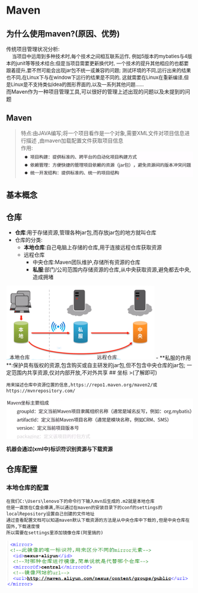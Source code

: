 # Maven
## 为什么使用maven?(原因、优势)
传统项目管理状况分析:     
&nbsp;&nbsp;&nbsp;&nbsp;<font size=2>当项目中运用到多种技术时,每个技术之间相互联系运作,
例如5版本的mybaties与4版本的junit等等技术结合;但是当项目需要更新换代时,
一个技术的提升其他相应的也都要跟着提升,要不然可能会出现jar包不统一或兼容的问题;
测试环境的不同,运行出来的结果也不同,在Linux下与在window下运行的结果是不同的,
这就需要在Linux在重新编译,但是Linux是不支持类似idea的图形界面的,以及一系列其他问题......</font>      
而Maven作为一种项目管理工具,可以很好的管理上述出现的问题以及未提到的问题
## Maven
>特点:由JAVA编写;将一个项目看作是一个对象,需要XML文件对项目信息进行描述
> ,由maven加载配置文件获取项目信息       
> 作用:       
> <img src="Maven_function.png">
## 基本概念
## 仓库
  - **仓库**:用于存储资源,管理各种jar包,而存放jar包的地方就叫仓库
  - 仓库的分类:
    - **本地仓库**:自己电脑上存储的仓库,用于连接远程仓库获取资源
    - 远程仓库
      - 中央仓库:Maven团队维护,存储所有资源的仓库
      - **私服**:部门/公司范围内存储资源的仓库,从中央获取资源,避免都去中央,造成拥堵
<img src="warehouse.png" width="400" height="200">
        - **私服的作用**:保护具有版权的资源,包含购买或自主研发的jar包,但不包含中央仓库的jar包;
        一定范围内共享资源,仅对内部开放,不对外共享
## 坐标
>(了解即可)

    用来描述仓库中资源位置的信息,https://repo1.maven.org/maven2/或https://mvnrepository.com/
<img src="coordinate.png">

**机器会通过(xml中)标识符识别资源与下载资源**

## 仓库配置
### 本地仓库的配置
    在我们C:\Users\lenovo下的命令行下输入mvn后生成的.m2就是本地仓库
    但是一直放在C盘会爆满,所以通过在maven的安装目录下的conf的settings的localRepository设置自己创建的文件地址
    通过查看配置文档可以知道maven默认下载资源的方法是从中央仓库中下载的,但是中央仓库在国外,下载速度慢
    所以需要在settings里添加镜像仓库(阿里搞的)
<img src="mirror.png">




